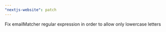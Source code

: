 ```yaml
---
"nextjs-website": patch
---
```


Fix emailMatcher regular expression in order to allow only lowercase letters
